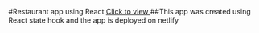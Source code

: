 #Restaurant app using React
[Click to view ](https://restaurant-reactstate.netlify.app/)
##This app was created using React state hook and the app is deployed on netlify 


